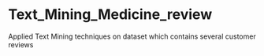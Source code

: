 # Text_Mining_Medicine_review


Applied Text Mining techniques on dataset which contains several customer reviews
